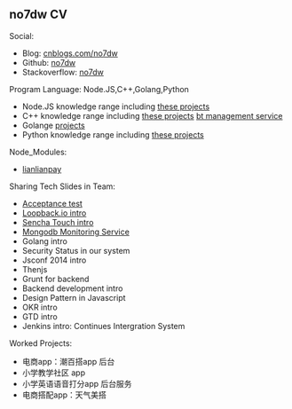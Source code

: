 ## no7dw CV

Social:
 - Blog: [cnblogs.com/no7dw][1]
 - Github: [no7dw][2]
 - Stackoverflow: [no7dw][3]

Program Language: Node.JS,C++,Golang,Python

 - Node.JS knowledge range including [these projects][4]
 - C++ knowledge range including [these projects][5] [bt management service][6]
 - Golange [projects][7]
 - Python knowledge range including [these projects][8]

Node_Modules:

 - [lianlianpay][9]

Sharing Tech Slides in Team: 
 - [Acceptance test][10]
 - [Loopback.io intro][11]
 - [Sencha Touch intro][12]
 - [Mongodb Monitoring Service][13]
 - Golang intro
 - Security Status in our system
 - Jsconf 2014 intro
 - Thenjs
 - Grunt for backend
 - Backend development intro
 - Design Pattern in Javascript
 - OKR intro
 - GTD intro
 - Jenkins intro: Continues Intergration System

Worked Projects:
 - 电商app：潮百搭app 后台 
 - 小学教学社区 app 
 - 小学英语语音打分app 后台服务
 - 电商搭配app：天气美搭


  [1]: http://www.cnblogs.com/no7dw
  [2]: www.github.com/no7dw
  [3]: http://stackoverflow.com/users/2412549/no7dw?tab=profile
  [4]: https://github.com/no7dw/lianlianpay
  [5]: https://github.com/no7dw/cplusplus-learning
  [6]: https://github.com/no7dw/btpd
  [7]: https://github.com/no7dw/go-practice
  [8]: https://github.com/no7dw/python-learning
  [9]: https://www.npmjs.com/package/lianlianpay
  [10]: https://github.com/no7dw/acceptance-test-slide
  [11]: https://github.com/no7dw/loopback.io-slide
  [12]: https://github.com/no7dw/SenchaTouch-slide
  [13]: https://github.com/no7dw/mms-slide
